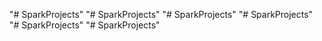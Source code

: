 "# SparkProjects" 
"# SparkProjects" 
"# SparkProjects" 
"# SparkProjects" 
"# SparkProjects" 
"# SparkProjects" 

